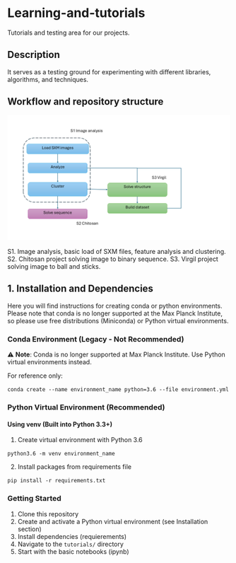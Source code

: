 # Learning-and-tutorials

Tutorials and testing area for our projects.

## Description

It serves as a testing ground for experimenting with different libraries, algorithms, and techniques.

## Workflow and repository structure
![](workflow.png)

S1. Image analysis, basic load of SXM files, feature analysis and clustering.
S2. Chitosan project solving image to binary sequence.
S3. Virgil project solving image to ball and sticks.

## 1. Installation and Dependencies

Here you will find instructions for creating conda or python environments. Please note that conda is no longer supported at the Max Planck Institute, so please use free distributions (Miniconda) or Python virtual environments.

### Conda Environment (Legacy - Not Recommended)

⚠️ **Note**: Conda is no longer supported at Max Planck Institute. Use Python virtual environments instead.

For reference only:
```
conda create --name environment_name python=3.6 --file environment.yml
```
### Python Virtual Environment (Recommended)

#### Using venv (Built into Python 3.3+)

1. Create virtual environment with Python 3.6
```
python3.6 -m venv environment_name
```
2. Install packages from requirements file
```
pip install -r requirements.txt
```
### Getting Started

1. Clone this repository
2. Create and activate a Python virtual environment (see Installation section)
3. Install dependencies (requierements)
4. Navigate to the `tutorials/` directory
5. Start with the basic notebooks (ipynb)

